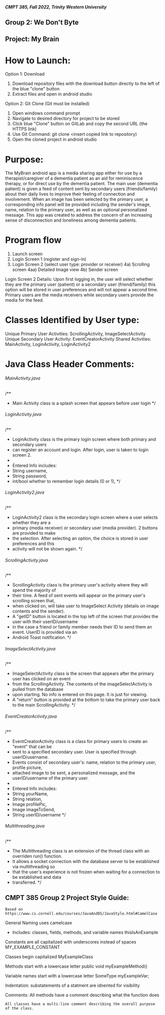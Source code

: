 ##### CMPT 385, Fall 2022, Trinity Western University
## Group 2: We Don't Byte
## Project: My Brain




# How to Launch:
Option 1: Download
1) Download repository files with the download button directly to the left of the blue "clone" button
2) Extract files and open in android studio

Option 2: Git Clone (Git must be installed)
1) Open windows command prompt
2) Navigate to desired directory for project to be stored
3) Click blue "Clone" button on GitLab and copy the second URL (the HTTPS link)
4) Use Git Command: git clone <insert copied link to repository)
5) Open the cloned project in android studio


# Purpose:
The MyBrain android app is a media sharing app either for use by a therapist/caregiver
of a dementia patient as an aid for reminiscence therapy, or for direct use by the dementia patient.
The main user (dementia patient) is given a feed of content sent by secondary users (friends/family)
about their daily lives to improve their feeling of connection and involvement. When an image has
been selected by the primary user, a corresponding info panel will be provided including the
sender's image, name, relation to the primary user, as well as an optional personalized message.
This app was created to address the concern of an increasing sense of disconnection and loneliness
among dementia patients.

# Program flow
1)   Launch screen
2)   Login Screen 1 (register and sign-in)
3)   Login Screen 2 (select user type: provider or receiver)
4a)  Scrolling screen
4aa) Detailed Image view
4b)  Sender screen 

Login Screen 2 Details:
Upon first logging in, the user will select whether they are the primary user (patient) or a
secondary user (friend/family) this option will be stored in user preferences and will not appear
a second time. Primary users are the media receivers while secondary users provide the media for the feed.

# Classes Identified by User type:
Unique Primary User Activities: ScrollingActivity, ImageSelectActivity
Unique Secondary User Activity: EventCreatorActivity
Shared Activities: MainActivity, LoginActivity, LoginActivity2

# Java Class Header Comments:

###### MainActivity.java
/**
 * Main Activity class is a splash screen that appears before user login
 */

###### LoginActivity.java
/**
 * LoginActivity class is the primary login screen where both primary and secondary users
 * can register an account and login. After login, user is taken to login screen 2.
 *
 * Entered Info includes:
 * String username,
 * String password,
 * int/bool whether to remember login details (0 or 1),
 */

###### LoginActivity2.java
/**
 * LoginActivity2 class is the secondary login screen where a user selects whether they are a
 * primary (media receiver) or secondary user (media provider). 2 buttons are provided to make
 * the selection. After selecting an option, the choice is stored in user preferences and this
 * activity will not be shown again.
 */

###### ScrollingActivity.java
/**
 * ScrollingActivity class is the primary user's activity where they will spend the majority of
 * their time. A feed of sent events will appear on the primary user's scrolling screen that,
 * when clicked on, will take user to ImageSelect Activity (details on image contents and the sender).
 * A "getID" button is located in the top left of the screen that provides the user with their userID/username
 * in the case a friend or family member needs their ID to send them an event. UserID is provided via an
 * Android Toast notification.
 */

###### ImageSelectActivity.java
/**
 * ImageSelectActivity class is the screen that appears after the primary user has clicked on an event
 * from the ScrollingActivity. The contents of the imageSelectActivity is pulled from the database
 * upon starting. No info is entered on this page. It is just for viewing.
 * A "return" button is provided at the bottom to take the primary user back to the main ScrollingActivity.
 */

###### EventCreatorActivity.java
/**
 * EventCreatorActivity class is a class for primary users to create an "event" that can be
 * sent to a specified secondary user. User is specified through userID/username.
 * Events consist of secondary user's: name, relation to the primary user, profile picture,
 * attached image to be sent, a personalized message, and the userID/username of the primary user.
 *
 * Entered Info includes:
 * String yourName,
 * String relation,
 * Image profilePic,
 * Image imageToSend,
 * String userID/username
 */

###### Multithreading.java
/**
 * The Multithreading class is an extension of the thread class with an overriden run() function.
 * It allows a socket connection with the database server to be established via multithreading so
 * that the user's experience is not frozen when waiting for a connection to be established and data
 * transferred.
 */


## CMPT 385 Group 2 Project Style Guide:
    Based on https://www.cs.cornell.edu/courses/JavaAndDS/JavaStyle.html#CamelCase

General Naming uses camelcase
- Includes: classes, fields, methods, and variable names
    thisIsAnExample

Constants are all capitalized with underscores instead of spaces
    MY_EXAMPLE_CONSTANT

Classes begin capitalized
    MyExampleClass

Methods start with a lowercase letter
    public void myExampleMethod()

Variable names start with a lowercase letter
    SomeType myExampleVar;


Indentation:
    substatements of a statment are idnented for visibility

Comments:
    All methods have a comment describing what the function does

    All classes have a multi-line comment describing the overall purpose of the class.
